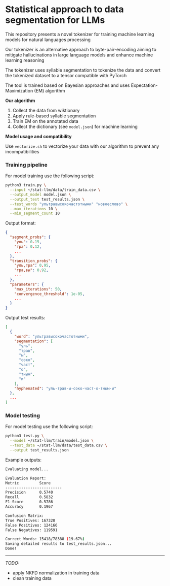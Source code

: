 # Statistical approach to data segmentation for LLMs

This repository presents a novel tokenizer for training machine learning models for natural languages processing

Our tokenizer is an alternative approach to byte-pair-encoding aiming to mitigate hallucinations in large language models and enhance machine learning reasoning 

The tokenizer uses syllable segmentation to tokenize the data and convert the tokenized dataset to a tensor compatible with PyTorch

The tool is trained based on Bayesian approaches and uses Expectation-Maximization (EM) algorithm

**Our algorithm**

1. Collect the data from wiktionary
2. Apply rule-based syllable segmentation 
3. Train EM on the annotated data
4. Collect the dictionary (see `model.json`) for machine learning

**Model usage and compatibility**

Use `vectorize.sh` to vectorize your data with our algorithm to prevent any incompatibilities



### Training pipeline

For model training use the following script:

```bash
python3 train.py \
  --input ~/stat-llm/data/train_data.csv \
  --output_model model.json \
  --output_test test_results.json \
  --test_words "ультравысокочастотными" "новоеслово" \
  --max_iterations 10 \
  --min_segment_count 10
```

Output format:

```json
{
  "segment_probs": {
    "уль": 0.15,
    "тра": 0.12,
    ...
  },
  "transition_probs": {
    "уль,тра": 0.95,
    "тра,вы": 0.92,
    ...
  },
  "parameters": {
    "max_iterations": 50,
    "convergence_threshold": 1e-05,
    ...
  }
}
```

Output test results:

```json
[
  {
    "word": "ультравысокочастотными",
    "segmentation": [
      "уль",
      "трав",
      "ы",
      "соко",
      "част",
      "о",
      "тным",
      "и"
    ],
    "hyphenated": "уль-трав-ы-соко-част-о-тным-и"
  },
  ...
]
```

### Model testing

For model testing use the following script:

```bash
python3 test.py \
  --model ~/stat-llm/train/model.json \
  --test_data ~/stat-llm/data/test_data.csv \
  --output test_results.json
```

Example outputs:

```bash
Evaluating model...

Evaluation Report:
Metric         Score     
-------------------------
Precision      0.5740
Recall         0.5832
F1-Score       0.5786
Accuracy       0.1967

Confusion Matrix:
True Positives: 167320
False Positives: 124166
False Negatives: 119591

Correct Words: 15418/78388 (19.67%)
Saving detailed results to test_results.json...
Done!
```

-----

*TODO:*

- apply NKFD normalization in training data
- clean training data
